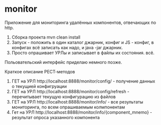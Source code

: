 # monitor
Приложение для мониторинга удалённых компонентов, отвечающих по http.

1. Сборка проекта mvn clean install
2. Запуск - положить в один каталог джарник, конфиг и JS - конфиг, в конфигах всё записать как надо, и java -jar джарник.
3. Просто опрашивает УРЛы и записывает в файлы их состояния. всё.

Польовательский интерфейс приделаю немного позже.

Краткое описание РЕСТ-методов

1. ГЕТ на УРЛ http://localhost:8888/monitor/config/ - получение данных о текущией конфигруации
2. ГЕТ на УРЛ http://localhost:8888/monitor/config/refresh - перечитывает текущую конфигурацию из файлов
3. ГЕТ на УРЛ http://localhost:8888/monitor/info/ - все результаты мониторинга, по всем опрашиваемым колмпонентам
4. Гет на УРЛ http://localhost:8888/monitor/info/{component_mnemo} - результат опроса указанного компонента
